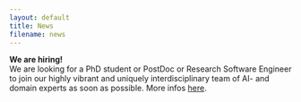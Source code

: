 ```yaml
---
layout: default
title: News
filename: news
---
```


**We are hiring!** <br>
We are looking for a PhD student or PostDoc or Research Software Engineer to join our highly vibrant and uniquely interdisciplinary team of AI- and domain experts as soon as possible. More infos [here]().
